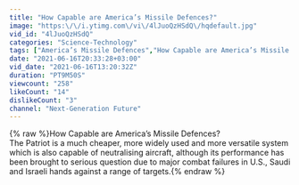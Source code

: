 ```yaml
---
title: "How Capable are America’s Missile Defences?"
image: "https:\/\/i.ytimg.com\/vi\/4lJuoQzHSdQ\/hqdefault.jpg"
vid_id: "4lJuoQzHSdQ"
categories: "Science-Technology"
tags: ["America’s Missile Defences","How Capable are America’s Missile Defences?","patriot missile"]
date: "2021-06-16T20:33:28+03:00"
vid_date: "2021-06-16T13:20:32Z"
duration: "PT9M50S"
viewcount: "258"
likeCount: "14"
dislikeCount: "3"
channel: "Next-Generation Future"
---
```

{% raw %}How Capable are America’s Missile Defences? <br />The Patriot is a much cheaper, more widely used and more versatile system which is also capable of neutralising aircraft, although its performance has been brought to serious question due to major combat failures in U.S., Saudi and Israeli hands against a range of targets.{% endraw %}
